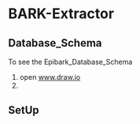 # BARK-Extractor

## Database_Schema

To see the Epibark_Database_Schema

1. open www.draw.io
2.

## SetUp
